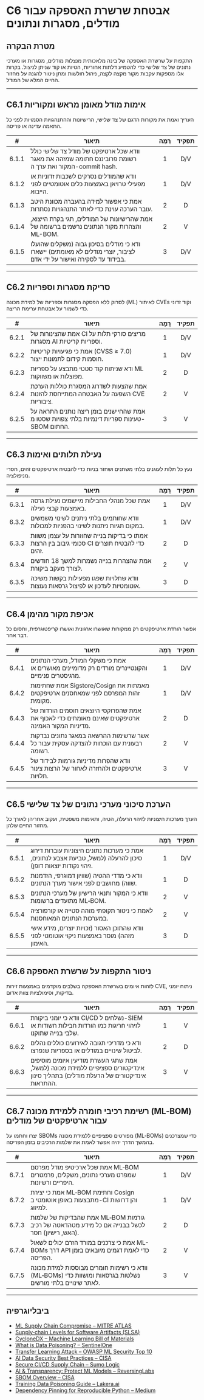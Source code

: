 # C6 אבטחת שרשרת האספקה עבור מודלים, מסגרות ונתונים

## מטרת הבקרה

התקפות על שרשרת האספקה של בינה מלאכותית מנצלות מודלים, מסגרות או מערכי נתונים של צד שלישי כדי להטמיע דלתות אחוריות, הטיות או קוד שניתן לניצול. בקרות אלו מספקות עקבות מקור מקצה לקצה, ניהול חולשות ומתן ניטור להגנה על מחזור החיים המלא של המודל.

---

## C6.1 אימות מודל מאומן מראש ומקוריות

העריך ואמת את מקורות הדגם של צד שלישי, הרישיונות וההתנהגויות הסמויות לפני כל התאמה עדינה או פריסה.

|   #   | תיאור                                                                                                                | רָמָה | תפקיד |
| :---: | -------------------------------------------------------------------------------------------------------------------- | :---: | :---: |
| 6.1.1 | וודא שכל ארטיפקט של מודל צד שלישי כולל רשומת פרוביננס חתומה שמזהה את מאגר המקור ואת ערך ה-commit hash.               |   1   |  D/V  |
| 6.1.2 | וודא שהמודלים נסרקים לשכבות זדוניות או מפעילי טרויאן באמצעות כלים אוטומטיים לפני הייבוא.                             |   1   |  D/V  |
| 6.1.3 | אמת כי אפשור למידה בהעברה מכוונת היטב עובר הערכה עוינת כדי לאתר התנהגויות נסתרות.                                    |   2   |   D   |
| 6.1.4 | אמת שהרישיונות של המודלים, תגי בקרת הייצוא, והצהרות מקור הנתונים נרשמים ברשומה של ML-BOM.                            |   2   |   V   |
| 6.1.5 | ודא כי מודלים בסיכון גבוה (משקלים שהועלו לציבור, יוצרי מודלים לא מאומתים) יישארו בבידוד עד לסקירה ואישור על ידי אדם. |   3   |  D/V  |

---

## C6.2 סריקת מסגרות וספריות

לסרוק ללא הפסקה מסגרות וספריות של למידת מכונה (ML) לאיתור CVEs וקוד זדוני כדי לשמור על אבטחת ערימת הריצה.

|   #   | תיאור                                                                                        | רָמָה | תפקיד |
| :---: | -------------------------------------------------------------------------------------------- | :---: | :---: |
| 6.2.1 | אמת שהצינורות של CI מריצים סורקי תלות על מסגרות AI וספריות קריטיות.                          |   1   |  D/V  |
| 6.2.2 | אמת כי פגיעויות קריטיות (CVSS ≥ 7.0) חוסמות קידום לתמונות ייצור.                             |   1   |  D/V  |
| 6.2.3 | ודא שניתוח קוד סטטי מתבצע על ספריות ML מפוצלות או משווקות.                                   |   2   |   D   |
| 6.2.4 | אמת שהצעות לשדרוג המסגרת כוללות הערכת השפעה על האבטחה המתייחסת להזנות CVE ציבוריות.          |   2   |   V   |
| 6.2.5 | אמת שהחיישנים בזמן ריצה נותנים התראה על טעינות ספריות דינמיות בלתי צפויות שסטו מ-SBOM החתום. |   3   |   V   |

---

## C6.3 נעילת תלותים ואימות

נעץ כל תלות לעוגנים בלתי משתנים ושחזר בניות כדי להבטיח ארטיפקטים זהים, חסרי מניפולציה.

|   #   | תיאור                                                                                       | רָמָה | תפקיד |
| :---: | ------------------------------------------------------------------------------------------- | :---: | :---: |
| 6.3.1 | אמת שכל מנהלי החבילות מיישמים נעילת גרסה באמצעות קבצי נעילה.                                |   1   |  D/V  |
| 6.3.2 | וודא שחותמים בלתי ניתנים לשינוי משמשים במקום תגיות ניתנות לשינוי בהפניות למכולות.           |   1   |  D/V  |
| 6.3.3 | אמתו כי בדיקות בנייה שחוזרות על עצמן משוות סכומי גיבוב בין הרצות CI כדי להבטיח תוצרים זהים. |   2   |   D   |
| 6.3.4 | אמת שהצהרות בנייה נשמרות למשך 18 חודשים לצורך מעקב ביקורת.                                  |   2   |   V   |
| 6.3.5 | וודא שתלויות שפגו מפעילות בקשות משיכה אוטומטיות לעדכון או לפיצול גרסאות נעוצות.             |   3   |   D   |

---

## C6.4 אכיפת מקור מהימן

אפשר הורדת ארטיפקטים רק ממקורות שאושרו ארגונית ואושרו קריפטוגרפית, וחסום כל דבר אחר.

|   #   | תיאור                                                                                            | רָמָה | תפקיד |
| :---: | ------------------------------------------------------------------------------------------------ | :---: | :---: |
| 6.4.1 | אמת כי משקלי המודל, מערכי הנתונים והקונטיינרים מורדים רק מדומיינים מאושרים או מרגיסטרים פנימיים. |   1   |  D/V  |
| 6.4.2 | אמת שחתימות Sigstore/Cosign מאמתות את זהות המפרסם לפני שמאחסנים ארטיפקטים מקומית.                |   1   |  D/V  |
| 6.4.3 | אמת שהפרוקסי היוצאים חוסמים הורדות של ארטיפקטים שאינם מאומתים כדי לאכוף את מדיניות המקור האמינה. |   2   |   D   |
| 6.4.4 | אשר שרשימות ההרשאה במאגר נתונים נבדקות רבעונית עם הוכחות להצדקה עסקית עבור כל רשומה.             |   2   |   V   |
| 6.4.5 | וודא שהפרות מדיניות גורמות לבידוד של ארטיפקטים ולהחזרה לאחור של הרצות צינור תלויות.              |   3   |   V   |

---

## C6.5 הערכת סיכוני מערכי נתונים של צד שלישי

הערך מערכות חיצוניות לזיהוי הרעלה, הטיה, ותאימות משפטית, ועקוב אחריהן לאורך כל מחזור החיים שלהן.

|   #   | תיאור                                                                                                         | רָמָה | תפקיד |
| :---: | ------------------------------------------------------------------------------------------------------------- | :---: | :---: |
| 6.5.1 | אמת כי מערכות נתונים חיצוניות עוברות דירוג סיכון להרעלה (למשל, טביעת אצבע לנתונים, זיהוי נקודות יוצאות דופן). |   1   |  D/V  |
| 6.5.2 | וודא כי מדדי ההטיה (שוויון דמוגרפי, הזדמנות שווה) מחושבים לפני אישור מערך הנתונים.                            |   1   |   D   |
| 6.5.3 | וודא כי המקור ותנאי הרישיון של מערכי הנתונים מתועדים ברשומות ML‑BOM.                                          |   2   |   V   |
| 6.5.4 | לאמת כי ניטור תקופתי מזהה סטייה או קורפורציה במערכות הנתונים המאוחסנות.                                       |   2   |   V   |
| 6.5.5 | וודא שהתוכן האסור (זכויות יוצרים, מידע אישי מזהה) מוסר באמצעות ניקוי אוטומטי לפני האימון.                     |   3   |   D   |

---

## C6.6 ניטור התקפות על שרשרת האספקה

לזהות איומים בשרשרת האספקה בשלבים מוקדמים באמצעות זירות CVE, ניתוח יומני בדיקות, וסימולציות צוות אדום.

|   #   | תיאור                                                                                                                             | רָמָה | תפקיד |
| :---: | --------------------------------------------------------------------------------------------------------------------------------- | :---: | :---: |
| 6.6.1 | וודא כי יומני ביקורת CI/CD נשלחים ל-SIEM לזיהוי חריגות כמו הורדות חבילות חשודות או שלבי בנייה שתוקנו.                             |   1   |   V   |
| 6.6.2 | ודא כי מדריכי תגובה לאירועים כוללים נהלים לביטול שינויים במודלים או בספריות שנפרצו.                                               |   2   |   D   |
| 6.6.3 | אמת שתגי העשרת מודיעין איומים מוסיפים אינדיקטורים ספציפיים ללמידת מכונה (למשל, אינדיקטורים של הרעלת מודלים) בתהליך סינון ההתראות. |   3   |   V   |

---

## C6.7 רשימת רכיבי חומרה ללמידת מכונה (ML‑BOM) עבור ארטיפקטים של מודלים

יצרו וחתמו על SBOMs מפורטים ספציפיים ללמידת מכונה (ML‑BOMs) כדי שמצרכנים בהמשך הדרך יהיה אפשר לאמת את שלמות הרכיבים בזמן הפריסה.

|   #   | תיאור                                                                                                    | רָמָה | תפקיד |
| :---: | -------------------------------------------------------------------------------------------------------- | :---: | :---: |
| 6.7.1 | אמת שכל ארכיטיפ מודל מפרסם ML‑BOM שמפרט מערכי נתונים, משקלים, פרמטרים היפריים ורשיונות.                  |   1   |  D/V  |
| 6.7.2 | אמת כי יצירת ML‑BOM וחתימת Cosign מתבצעות באופן אוטומטי ב-CI והן דרושות למיזוג.                          |   1   |  D/V  |
| 6.7.3 | אמת שהבדיקות של שלמות ML‑BOM גורמות לכשל בבנייה אם כל מידע מטהדאטה של רכיב (האש, רישיון) חסר.            |   2   |   D   |
| 6.7.4 | אמת כי צרכנים במורד הזרם יכולים לשאול ML-BOMs דרך API כדי לאמת דגמים מיובאים בזמן הפריסה.                |   2   |   V   |
| 6.7.5 | וודא כי רשימות חומרים מבוססות למידת מכונה (ML‑BOMs) נשלטות בגרסאות ומושוות כדי לאתר שינויים בלתי מורשים. |   3   |   V   |

---

## ביבליוגרפיה

* [ML Supply Chain Compromise – MITRE ATLAS](https://misp-galaxy.org/mitre-atlas-attack-pattern/)
* [Supply‑chain Levels for Software Artifacts (SLSA)](https://slsa.dev/)
* [CycloneDX – Machine Learning Bill of Materials](https://cyclonedx.org/capabilities/mlbom/)
* [What is Data Poisoning? – SentinelOne](https://www.sentinelone.com/cybersecurity-101/cybersecurity/data-poisoning/)
* [Transfer Learning Attack – OWASP ML Security Top 10](https://owasp.org/www-project-machine-learning-security-top-10/docs/ML07_2023-Transfer_Learning_Attack)
* [AI Data Security Best Practices – CISA](https://www.cisa.gov/news-events/cybersecurity-advisories/aa25-142a)
* [Secure CI/CD Supply Chain – Sumo Logic](https://www.sumologic.com/blog/secure-azure-devops-github-supply-chain-attacks)
* [AI & Transparency: Protect ML Models – ReversingLabs](https://www.reversinglabs.com/blog/ai-and-transparency-how-ml-model-creators-can-protect-against-supply-chain-attacks)
* [SBOM Overview – CISA](https://www.cisa.gov/sbom)
* [Training Data Poisoning Guide – Lakera.ai](https://www.lakera.ai/blog/training-data-poisoning)
* [Dependency Pinning for Reproducible Python – Medium](https://medium.com/data-science-collective/guarantee-a-locked-reproducible-environment-with-every-python-run-c0e2bf19fb53)

